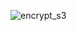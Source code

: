 <!--
Copyright 2016-2018 Workiva Inc.

Licensed under the Apache License, Version 2.0 (the "License");
you may not use this file except in compliance with the License.
You may obtain a copy of the License at

    http://www.apache.org/licenses/LICENSE-2.0

Unless required by applicable law or agreed to in writing, software
distributed under the License is distributed on an "AS IS" BASIS,
WITHOUT WARRANTIES OR CONDITIONS OF ANY KIND, either express or implied.
See the License for the specific language governing permissions and
limitations under the License.
-->

![encrypt_s3](https://chart.googleapis.com/chart?cht=gv&chl=digraph+G+%7B%0Alabel%3D%22encrypt_s3%22%0Alabelloc%3D%22t%22%0A%22__start__%22+%5Blabel%3D%22start%22%2Cshape%3Dcircle%2Cstyle%3Dfilled%2Cfillcolor%3Dblack%2Cfontcolor%3Dwhite%2Cfontsize%3D9%5D%3B%0A%22check%22+%5Bshape%3DMrecord%2Clabel%3D%22%7Bcheck%7Cdo%2F+examples.encrypt_s3.actions.CheckIfFileExists%7D%22%5D%3B%0A%22__start__%22+-%3E+%22check%22+%5Blabel%3D%22%22%5D%0A%22check%22+-%3E+%22encrypt%22+%5Blabel%3D%22done%22%5D%3B%0A%22check%22+-%3E+%22done%22+%5Blabel%3D%22missing%22%5D%3B%0A%22encrypt%22+%5Bshape%3DMrecord%2Clabel%3D%22%7Bencrypt%7Cdo%2F+examples.encrypt_s3.actions.EncryptFile%7D%22%5D%3B%0A%22encrypt%22+-%3E+%22cleanup%22+%5Blabel%3D%22done%22%5D%3B%0A%22cleanup%22+%5Bshape%3DMrecord%2Clabel%3D%22%7Bcleanup%7Cdo%2F+examples.encrypt_s3.actions.RemoveOldFile%7D%22%5D%3B%0A%22cleanup%22+-%3E+%22done%22+%5Blabel%3D%22done%22%5D%3B%0A%22done%22+%5Bshape%3DMrecord%2Clabel%3D%22%7Bdone%7C%7D%22%5D%3B%0A%22done%22+-%3E+%22__end__%22+%5Blabel%3D%22%22%5D%0A%22__end__%22+%5Blabel%3D%22end%22%2Cshape%3Ddoublecircle%2Cstyle%3Dfilled%2Cfillcolor%3Dblack%2Cfontcolor%3Dwhite%2Cfontsize%3D9%5D%3B%0A%7D)

